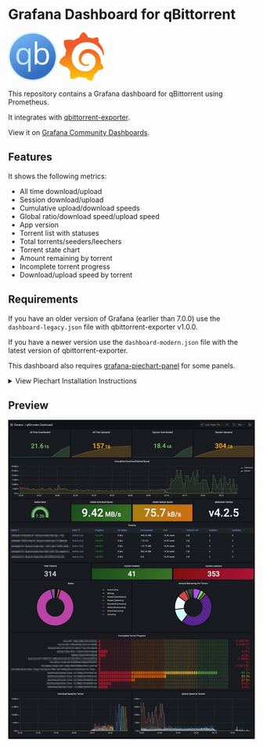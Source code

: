 # Grafana Dashboard for qBittorrent

<img src="https://github.com/caseyscarborough/qbittorrent-grafana-dashboard/blob/master/images/logo.png" width=100> <img src="https://github.com/caseyscarborough/qbittorrent-grafana-dashboard/blob/master/images/grafana.png" width=100>

This repository contains a Grafana dashboard for qBittorrent using Prometheus.

It integrates with [qbittorrent-exporter](https://github.com/caseyscarborough/qbittorrent-exporter).

View it on [Grafana Community Dashboards](https://grafana.com/grafana/dashboards/15116).

## Features

It shows the following metrics:

- All time download/upload
- Session download/upload
- Cumulative upload/download speeds
- Global ratio/download speed/upload speed
- App version
- Torrent list with statuses
- Total torrents/seeders/leechers
- Torrent state chart
- Amount remaining by torrent
- Incomplete torrent progress
- Download/upload speed by torrent

## Requirements

If you have an older version of Grafana (earlier than 7.0.0) use the `dashboard-legacy.json` file with qbittorrent-exporter v1.0.0.

If you have a newer version use the `dashboard-modern.json` file with the latest version of qbittorrent-exporter.

This dashboard also requires [grafana-piechart-panel](https://grafana.com/grafana/plugins/grafana-piechart-panel/) for some panels. 

<details>
	<summary>View Piechart Installation Instructions</summary>

```bash
# Grafana CLI
grafana-cli plugins install grafana-piechart-panel

# Download and unzip manually
wget -nv https://grafana.com/api/plugins/grafana-piechart-panel/versions/latest/download -O grafana-piechart-panel.zip
unzip -q grafana-piechart-panel.zip -d .
mv grafana-piechart-panel /var/lib/grafana/plugins/grafana-piechart-panel
rm grafana-piechart-panel.zip

# Clone the Git repo
git clone https://github.com/grafana/piechart-panel.git --branch release-1.6.1
mv piechart-panel /var/lib/grafana/plugins/grafana-piechart-panel
```

Restart your Grafana server after installing the plugin.
</details>

## Preview

![](https://github.com/caseyscarborough/qbittorrent-grafana-dashboard/blob/master/images/dashboard.png)